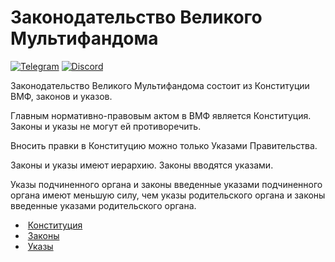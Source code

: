 # Законодательство Великого Мультифандома
[![Telegram](https://telegram.org/favicon.ico)](https://t.me/GreatMultifandom)
[![Discord](http://dka575ofm4ao0.cloudfront.net/pages-favicon_logos/original/15011/KDB2yL0DSIusVBM50jZw)](https://discord.gg/FmyjNCs)

Законодательство Великого Мультифандома состоит из Конституции ВМФ, законов и указов.

Главным нормативно-правовым актом в ВМФ является Конституция. Законы и указы не могут ей противоречить.

Вносить правки в Конституцию можно только Указами Правительства.

Законы и указы имеют иерархию. Законы вводятся указами.

Указы подчиненного органа и законы введенные указами подчиненного органа имеют меньшую силу, чем указы родительского органа и законы введенные указами родительского органа.

- ![]() [Конституция](Конституция)
- ![]() [Законы](Законы)
- ![]() [Указы](Указы)
